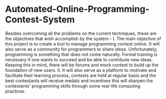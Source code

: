 Automated-Online-Programming-Contest-System
===========================================

Besides overcoming all the problems on the current techniques, these are the objectives that wish accomplish by the system:-  I.	The main objective of this project is to create a tool to manage programming contest online. It will also serve as a community for programmers to share ideas. Unfortunately, programming is something that does not come naturally. Formal training is necessary if one wants to succeed and be able to contribute new ideas. Keeping this in mind, there will be forums and mock contest to build up the foundation of new users.   II.	It will also serve as a platform to motivate and facilitate their learning process, contests are held at regular basis and the best contestants will receive medals and incentives this will sharpen the contestants' programming skills through some real-life computing practices.
